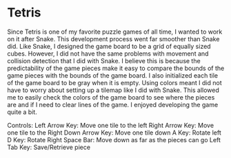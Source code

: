 # Tetris

Since Tetris is one of my favorite puzzle games of all time, I wanted to work on it after Snake. This development process went far smoother than Snake did. Like Snake, I designed the game board to be a grid of equally sized cubes. However, I did not have the same problems with movement and collision detection that I did with Snake. I believe this is because the predictability of the game pieces make it easy to compare the bounds of the game pieces with the bounds of the game board. I also initialized each tile of the game board to be gray when it is empty. Using colors meant I did not have to worry about setting up a tilemap like I did with Snake. This allowed me to easily check the colors of the game board to see where the pieces are and if I need to clear lines of the game. I enjoyed developing the game quite a bit. 

Controls: 
Left Arrow Key: Move one tile to the left
Right Arrow Key: Move one tile to the Right
Down Arrow Key: Move one tile down
A Key: Rotate left
D Key: Rotate Right
Space Bar: Move down as far as the pieces can go
Left Tab Key: Save/Retrieve piece
